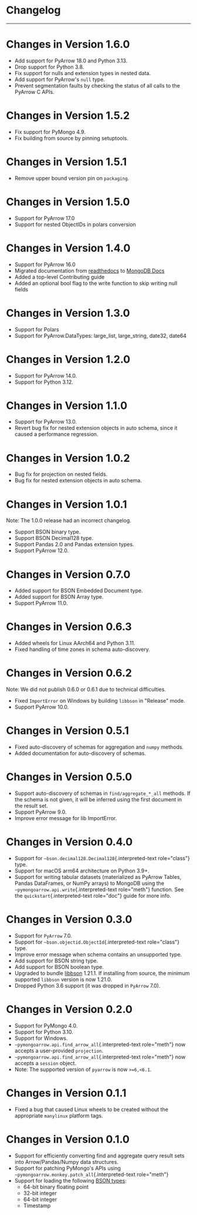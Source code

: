 
# Changelog

---

# Changes in Version 1.6.0

- Add support for PyArrow 18.0 and Python 3.13.
- Drop support for Python 3.8.
- Fix support for nulls and extension types in nested data.
- Add support for PyArrow's `null` type.
- Prevent segmentation faults by checking the status of all calls to the PyArrow C APIs.

# Changes in Version 1.5.2

- Fix support for PyMongo 4.9.
- Fix building from source by pinning setuptools.

# Changes in Version 1.5.1

- Remove upper bound version pin on `packaging`.

# Changes in Version 1.5.0

- Support for PyArrow 17.0
- Support for nested ObjectIDs in polars conversion

# Changes in Version 1.4.0

-   Support for PyArrow 16.0
-   Migrated documentation from [readthedocs](https://mongo-arrow.readthedocs.io/en/latest/index.html)
to [MongoDB Docs](https://www.mongodb.com/docs/languages/python/pymongo-arrow-driver/current/)
-   Added a top-level Contributing guide
-   Added an optional bool flag to the write function to skip writing null fields

# Changes in Version 1.3.0

-   Support for Polars
-   Support for PyArrow.DataTypes: large_list, large_string, date32,
    date64

# Changes in Version 1.2.0

-   Support for PyArrow 14.0.
-   Support for Python 3.12.

# Changes in Version 1.1.0

-   Support for PyArrow 13.0.
-   Revert bug fix for nested extension objects in auto schema, since it
    caused a performance regression.

# Changes in Version 1.0.2

-   Bug fix for projection on nested fields.
-   Bug fix for nested extension objects in auto schema.

# Changes in Version 1.0.1

Note: The 1.0.0 release had an incorrect changelog.

-   Support BSON binary type.
-   Support BSON Decimal128 type.
-   Support Pandas 2.0 and Pandas extension types.
-   Support PyArrow 12.0.

# Changes in Version 0.7.0

-   Added support for BSON Embedded Document type.
-   Added support for BSON Array type.
-   Support PyArrow 11.0.

# Changes in Version 0.6.3

-   Added wheels for Linux AArch64 and Python 3.11.
-   Fixed handling of time zones in schema auto-discovery.

# Changes in Version 0.6.2

Note: We did not publish 0.6.0 or 0.6.1 due to technical difficulties.

-   Fixed `ImportError` on Windows by building `libbson` in \"Release\"
    mode.
-   Support PyArrow 10.0.

# Changes in Version 0.5.1

-   Fixed auto-discovery of schemas for aggregation and `numpy` methods.
-   Added documentation for auto-discovery of schemas.

# Changes in Version 0.5.0

-   Support auto-discovery of schemas in `find/aggregate_*_all` methods.
    If the schema is not given, it will be inferred using the first
    document in the result set.
-   Support PyArrow 9.0.
-   Improve error message for lib ImportError.

# Changes in Version 0.4.0

-   Support for `~bson.decimal128.Decimal128`{.interpreted-text
    role="class"} type.
-   Support for macOS arm64 architecture on Python 3.9+.
-   Support for writing tabular datasets (materialized as PyArrow
    Tables, Pandas DataFrames, or NumPy arrays) to MongoDB using the
    `~pymongoarrow.api.write`{.interpreted-text role="meth"} function.
    See the `quickstart`{.interpreted-text role="doc"} guide for more
    info.

# Changes in Version 0.3.0

-   Support for `PyArrow` 7.0.
-   Support for `~bson.objectid.ObjectId`{.interpreted-text
    role="class"} type.
-   Improve error message when schema contains an unsupported type.
-   Add support for BSON string type.
-   Add support for BSON boolean type.
-   Upgraded to bundle
    [libbson](http://mongoc.org/libbson/current/index.html) 1.21.1. If
    installing from source, the minimum supported `libbson` version is
    now 1.21.0.
-   Dropped Python 3.6 support (it was dropped in `PyArrow` 7.0).

# Changes in Version 0.2.0

-   Support for PyMongo 4.0.
-   Support for Python 3.10.
-   Support for Windows.
-   `~pymongoarrow.api.find_arrow_all`{.interpreted-text role="meth"}
    now accepts a user-provided `projection`.
-   `~pymongoarrow.api.find_arrow_all`{.interpreted-text role="meth"}
    now accepts a `session` object.
-   Note: The supported version of `pyarrow` is now `>=6,<6.1`.

# Changes in Version 0.1.1

-   Fixed a bug that caused Linux wheels to be created without the
    appropriate `manylinux` platform tags.

# Changes in Version 0.1.0

-   Support for efficiently converting find and aggregate query result
    sets into Arrow/Pandas/Numpy data structures.
-   Support for patching PyMongo\'s APIs using
    `~pymongoarrow.monkey.patch_all`{.interpreted-text role="meth"}
-   Support for loading the following [BSON
    types](http://bsonspec.org/spec.html):
    -   64-bit binary floating point
    -   32-bit integer
    -   64-bit integer
    -   Timestamp
